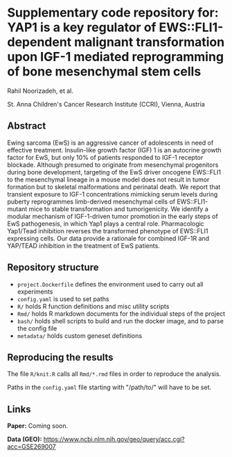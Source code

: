 # Supplementary code repository for: YAP1 is a key regulator of EWS::FLI1-dependent malignant transformation upon IGF-1 mediated reprogramming of bone mesenchymal stem cells

Rahil Noorizadeh, et al.

St. Anna Children's Cancer Research Institute (CCRI), Vienna, Austria

## Abstract

Ewing sarcoma (EwS) is an aggressive cancer of adolescents in need of effective treatment. Insulin-like growth factor (IGF) 1 is an autocrine growth factor for EwS, but only 10% of patients responded to IGF-1 receptor blockade. Although presumed to originate from mesenchymal progenitors during bone development, targeting of the EwS driver oncogene EWS::FLI1  to the mesenchymal lineage in a mouse model does not result in tumor formation but to skeletal malformations and perinatal death. We report that transient exposure to IGF-1 concentrations mimicking serum levels during puberty reprogrammes limb-derived mesenchymal cells of EWS::FLI1-mutant mice to stable transformation and tumorigenicity. We identify a modular mechanism of IGF-1-driven tumor promotion in the early steps of EwS pathogenesis, in which Yap1 plays a central role. Pharmacologic Yap1/Tead inhibition reverses the transformed phenotype of EWS::FLI1 expressing cells. Our data provide a rationale for combined IGF-1R and YAP/TEAD inhibition in the treatment of EwS patients.

## Repository structure

* `project.Dockerfile` defines the environment used to carry out all experiments
* `config.yaml` is used to set paths 
* `R/` holds R function definitions and misc utility scripts
* `Rmd/` holds R markdown documents for the individual steps of the project
* `bash/` holds shell scripts to build and run the docker image, and to parse the config file
* `metadata/` holds custom geneset definitions

## Reproducing the results

The file `R/knit.R` calls all `Rmd/*.rmd` files in order to reproduce the analysis.

Paths in the `config.yaml` file starting with "/path/to/" will have to be set.

## Links

**Paper:** Coming soon.

**Data (GEO):** https://www.ncbi.nlm.nih.gov/geo/query/acc.cgi?acc=GSE269007
